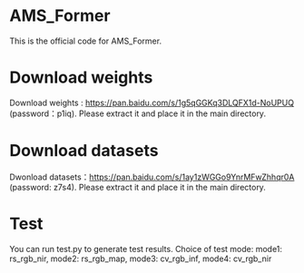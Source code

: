 # AMS_Former
This is the official code for AMS_Former.
# Download weights
Download weights : https://pan.baidu.com/s/1g5qGGKq3DLQFX1d-NoUPUQ (password：p1iq). 
Please extract it and place it in the main directory.
# Download datasets
Dwonload datasets：https://pan.baidu.com/s/1ay1zWGGo9YnrMFwZhhqr0A (password: z7s4). 
Please extract it and place it in the main directory.
# Test
You can run test.py to generate test results.
Choice of test mode: mode1: rs_rgb_nir, mode2: rs_rgb_map, mode3: cv_rgb_inf, mode4: cv_rgb_nir
